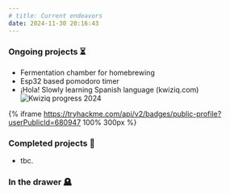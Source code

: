 ```yaml
---
# title: Current endeavors
date: 2024-11-30 20:16:43
---
```


### Ongoing projects ⏳

- Fermentation chamber for homebrewing
- Esp32 based pomodoro timer
- ¡Hola! Slowly learning Spanish language (kwiziq.com)
![Kwiziq progress 2024](/images/kwiziq_progress_dec_2024.png "My Spanish progress as of December 2024")


{% iframe https://tryhackme.com/api/v2/badges/public-profile?userPublicId=680947 100% 300px %}

### Completed projects 🏅

- tbc.

### In the drawer 🪦
